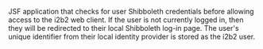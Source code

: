 JSF application that checks for user Shibboleth credentials before allowing access to the i2b2 web client.  If the user is not currently logged in, then they will be redirected to their local Shibboleth log-in page.  The user's unique identifier from their local identity provider is stored as the i2b2 user.